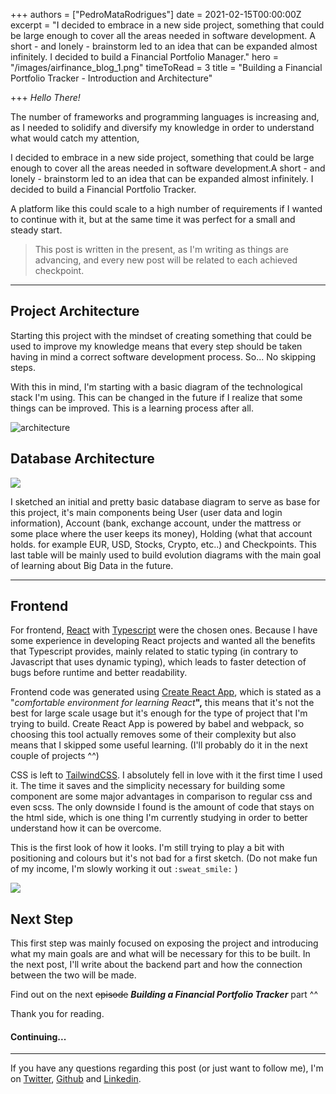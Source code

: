 +++
authors = ["PedroMataRodrigues"]
date = 2021-02-15T00:00:00Z
excerpt = "I decided to embrace in a new side project, something that could be large enough to cover all the areas needed in software development.  A short - and lonely - brainstorm led to an idea that can be expanded almost infinitely. I decided to build a Financial Portfolio Manager."
hero = "/images/airfinance_blog_1.png"
timeToRead = 3
title = "Building a Financial Portfolio Tracker - Introduction and Architecture"

+++
_Hello There!_

The number of frameworks and programming languages is increasing and, as I needed to solidify and diversify my knowledge in order to understand what would catch my attention,

I decided to embrace in a new side project, something that could be large enough to cover all the areas needed in software development.A short - and lonely - brainstorm led to an idea that can be expanded almost infinitely. I decided to build a Financial Portfolio Tracker.

A platform like this could scale to a high number of requirements if I wanted to continue with it, but at the same time it was perfect for a small and steady start.

> This post is written in the present, as I'm writing as things are advancing, and every new post will be related to each achieved checkpoint.

***

## Project Architecture

Starting this project with the mindset of creating something that could be used to improve my knowledge means that every step should be taken having in mind a correct software development process. So... No skipping steps.

With this in mind, I'm starting with a basic diagram of the technological stack I'm using. This can be changed in the future if I realize that some things can be improved. This is a learning process after all.

![](/images/architecture.png "architecture")

## Database Architecture

![](/images/db_diagram.png)

I sketched an initial and pretty basic database diagram to serve as base for this project, it's main components being User (user data and login information), Account (bank, exchange account, under the mattress or some place where the user keeps its money), Holding (what that account holds. for example EUR, USD, Stocks, Crypto, etc..) and Checkpoints. This last table will be mainly used to build evolution diagrams with the main goal of learning about Big Data in the future.

***

## Frontend

For frontend, [React](https://reactjs.org/) with [Typescript](https://www.typescriptlang.org/) were the chosen ones. Because I have some experience in developing React projects and wanted all the benefits that Typescript provides, mainly related to static typing (in contrary to Javascript that uses dynamic typing), which leads to faster detection of bugs before runtime and better readability.

Frontend code was generated using [Create React App](https://reactjs.org/docs/create-a-new-react-app.html), which is stated as a "_comfortable environment for learning React_**",** this means that it's not the best for large scale usage but it's enough for the type of project that I'm trying to build. Create React App is powered by babel and webpack, so choosing this tool actually removes some of their complexity but also means that I skipped some useful learning. (I'll probably do it in the next couple of projects ^^)

CSS is left to [TailwindCSS](https://tailwindcss.com/). I absolutely fell in love with it the first time I used it. The time it saves and the simplicity necessary for building some component are some major advantages in comparison to regular css and even scss. The only downside I found is the amount of code that stays on the html side, which is one thing I'm currently studying in order to better understand how it can be overcome.

This is the first look of how it looks. I'm still trying to play a bit with positioning and colours but it's not bad for a first sketch. (Do not make fun of my income, I'm slowly working it out `:sweat_smile:` )

![](/images/first_screenshot-1.png)

## Next Step

This first step was mainly focused on exposing the project and introducing what my main goals are and what will be necessary for this to be built. In the next post, I'll write about the backend part and how the connection between the two will be made.

Find out on the next ~~episode~~ **_Building a Financial Portfolio Tracker_** part ^^

Thank you for reading.

#### Continuing...

***

If you have any questions regarding this post (or just want to follow me), I'm on [Twitter](https://twitter.com/pmatarodrigues), [Github](https://github.com/pmatarodrigues) and [Linkedin](https://linkedin.com/in/pmatarodrigues).